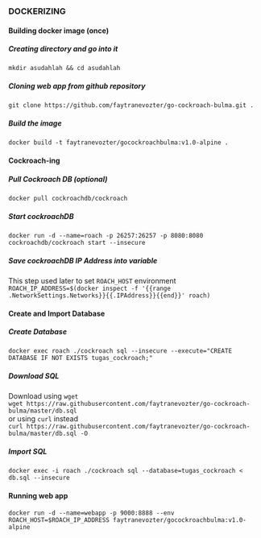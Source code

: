 ### DOCKERIZING
#### Building docker image (once)
##### Creating directory and go into it
`mkdir asudahlah && cd asudahlah`
##### Cloning web app from github repository
`git clone https://github.com/faytranevozter/go-cockroach-bulma.git .` 
##### Build the image
`docker build -t faytranevozter/gocockroachbulma:v1.0-alpine .`  

#### Cockroach-ing
##### Pull Cockroach DB (optional)
`docker pull cockroachdb/cockroach`
##### Start cockroachDB
`docker run -d --name=roach -p 26257:26257 -p 8080:8080 cockroachdb/cockroach start --insecure`
##### Save cockroachDB IP Address into variable
This step used later to set `ROACH_HOST` environment  
`ROACH_IP_ADDRESS=$(docker inspect -f '{{range .NetworkSettings.Networks}}{{.IPAddress}}{{end}}' roach)`  

#### Create and Import Database
##### Create Database
`docker exec roach ./cockroach sql --insecure --execute="CREATE DATABASE IF NOT EXISTS tugas_cockroach;"`
##### Download SQL
Download using `wget`  
`wget https://raw.githubusercontent.com/faytranevozter/go-cockroach-bulma/master/db.sql`  
or using `curl` instead  
`curl https://raw.githubusercontent.com/faytranevozter/go-cockroach-bulma/master/db.sql -O`
##### Import SQL
`docker exec -i roach ./cockroach sql --database=tugas_cockroach < db.sql --insecure`  

#### Running web app
`docker run -d --name=webapp -p 9000:8888 --env ROACH_HOST=$ROACH_IP_ADDRESS faytranevozter/gocockroachbulma:v1.0-alpine`
